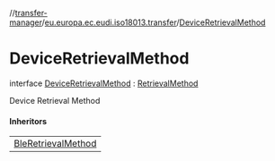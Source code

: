 //[transfer-manager](../../../index.md)/[eu.europa.ec.eudi.iso18013.transfer](../index.md)/[DeviceRetrievalMethod](index.md)

# DeviceRetrievalMethod

interface [DeviceRetrievalMethod](index.md) : [RetrievalMethod](../-retrieval-method/index.md)

Device Retrieval Method

#### Inheritors

| |
|---|
| [BleRetrievalMethod](../../eu.europa.ec.eudi.iso18013.transfer.retrieval/-ble-retrieval-method/index.md) |
